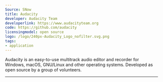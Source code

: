 ```yaml
---
Source: SNow
title: Audacity
developer: Audacity Team
developerlink: https://www.audacityteam.org
code: https://github.com/audacity
licensingmodel: open source
logo: /logo/240px-Audacity_Logo_nofilter.svg.png
tags:
- application
---
```

Audacity is an easy-to-use multitrack audio editor and recorder for Windows, macOS, GNU/Linux and other operating systems.
Developed as open source by a group of volunteers.


---
